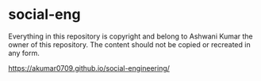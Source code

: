# social-eng

Everything in this repository is copyright and belong to Ashwani Kumar the owner of this repository. The content should not be copied or recreated in any form.

https://akumar0709.github.io/social-engineering/
